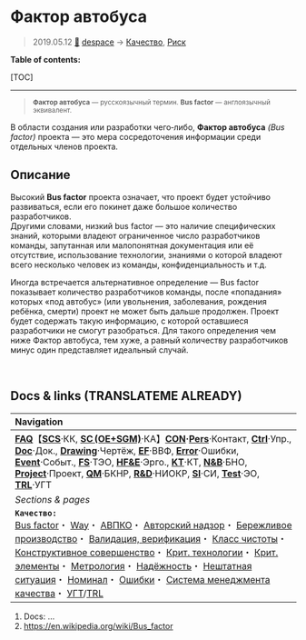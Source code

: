 # Фактор автобуса
> 2019.05.12 [🚀](../index/index.md) [despace](index.md) → [Качество](qm.md), [Риск](qm.md)

**Table of contents:**

[TOC]

---

> <small>**Фактор автобуса** — русскоязычный термин. **Bus factor** — англоязычный эквивалент.</small>

В области создания или разработки чего‑либо, **Фактор автобуса** *(Bus factor)* проекта — это мера сосредоточения информации среди отдельных членов проекта.



## Описание

Высокий **Bus factor** проекта означает, что проект будет устойчиво развиваться, если его покинет даже большое количество разработчиков.  
Другими словами, низкий bus factor — это наличие специфических знаний, которыми владеют ограниченное число разработчиков команды, запутанная или малопонятная документация или её отсутствие, использование технологии, знаниями о которой владеют всего несколько человек из команды, конфиденциальность и т.д.

Иногда встречается альтернативное определение — Bus factor показывает количество разработчиков команды, после «попадания» которых «под автобус» (или увольнения, заболевания, рождения ребёнка, смерти) проект не может быть дальше продолжен. Проект будет содержать такую информацию, с которой оставшиеся разработчики не смогут разобраться. Для такого определения чем ниже Фактор автобуса, тем хуже, а равный количеству разработчиков минус один представляет идеальный случай.



<p style="page-break-after:always"> </p>

## Docs & links (TRANSLATEME ALREADY)
|Navigation|
|:-|
|**[FAQ](faq.md)**【**[SCS](scs.md)**·КК, **[SC (OE+SGM)](sc.md)**·КА】**[CON](contact.md)·[Pers](person.md)**·Контакт, **[Ctrl](control.md)**·Упр., **[Doc](doc.md)**·Док., **[Drawing](drawing.md)**·Чертёж, **[EF](ef.md)**·ВВФ, **[Error](error.md)**·Ошибки, **[Event](event.md)**·Событ., **[FS](fs.md)**·ТЭО, **[HF&E](hfe.md)**·Эрго., **[KT](kt.md)**·КТ, **[N&B](nnb.md)**·БНО, **[Project](project.md)**·Проект, **[QM](qm.md)**·БКНР, **[R&D](rnd.md)**·НИОКР, **[SI](si.md)**·СИ, **[Test](test.md)**·ЭО, **[TRL](trl.md)**·УГТ|
|*Sections & pages*|
|**`Качество:`**<br> [Bus factor](bus_factor.md)・ [Way](faq.md)・ [АВПКО](fmeca.md)・ [Авторский надзор](des_spv.md)・ [Бережливое производство](lean_man.md)・ [Валидация, верификация](vnv.md)・ [Класс чистоты](clean_lvl.md)・ [Конструктивное совершенство](con_vel.md)・ [Крит. технологии](kt.md)・ [Крит. элементы](sens_elem.md)・ [Метрология](metrology.md)・ [Надёжность](qm.md)・ [Нештатная ситуация](emergency.md)・ [Номинал](nominal.md)・ [Ошибки](error.md)・ [Система менеджмента качества](qms.md)・ [УГТ](trl.md)/[TRL](trl.md)|

   1. Docs: …
   1. <https://en.wikipedia.org/wiki/Bus_factor>
